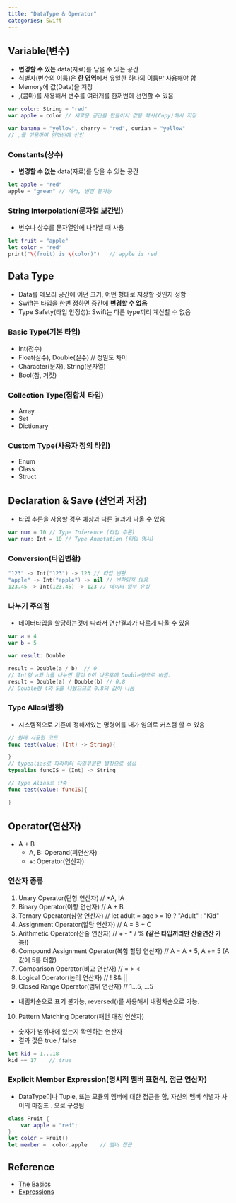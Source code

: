 ```yaml
---
title: "DataType & Operator"
categories: Swift
---
```

## Variable(변수)
- **변경할 수 있는** data(자료)를 담을 수 있는 공간
- 식별자(변수의 이름)은 **한 영역**에서 유일한 하나의 이름만 사용해야 함
- Memory에 값(Data)을 저장
- ,(콤마)를 사용해서 변수를 여러개를 한꺼번에 선언할 수 있음

```swift
var color: String = "red"
var apple = color // 새로운 공간을 만들어서 값을 복사(Copy)해서 저장

var banana = "yellow", cherry = "red", durian = "yellow"
// ,를 이용하여 한꺼번에 선언 
```

### Constants(상수)
- **변경할 수 없는** data(자료)를 담을 수 있는 공간

```swift
let apple = "red"
apple = "green" // 에러, 변경 불가능
```

### String Interpolation(문자열 보간법)
- 변수나 상수를 문자열안에 나타낼 때 사용

```swift
let fruit = "apple"
let color = "red"
print("\(fruit) is \(color)")   // apple is red
```

## Data Type
- Data를 메모리 공간에 어떤 크기, 어떤 형태로 저장할 것인지 정함
- Swift는 타입을 한번 정하면 중간에 **변경할 수 없음**
- Type Safety(타입 안정성): Swift는 다른 type끼리 계산할 수 없음

### Basic Type(기본 타입)
- Int(정수)
- Float(실수), Double(실수) // 정밀도 차이
- Character(문자), String(문자열)
- Bool(참, 거짓)

### Collection Type(집합체 타입)
- Array
- Set
- Dictionary

### Custom Type(사용자 정의 타입)
- Enum
- Class
- Struct

## Declaration & Save (선언과 저장)
- 타입 추론을 사용할 경우 예상과 다른 결과가 나올 수 있음

```swift
var num = 10 // Type Inference (타입 추론)
var num: Int = 10 // Type Annotation (타입 명시)
```

### Conversion(타입변환)

```swift
"123" -> Int("123") -> 123 // 타입 변환
"apple" -> Int("apple") -> nil // 변환되지 않음
123.45 -> Int(123.45) -> 123 // 데이터 일부 유실
```

### 나누기 주의점
- 데이터타입을 할당하는것에 따라서 연산결과가 다르게 나올 수 있음

```swift
var a = 4
var b = 5

var result: Double

result = Double(a / b)  // 0
// Int형 a와 b를 나누면 몫이 0이 나온후에 Double형으로 바뀜.
result = Double(a) / Double(b) // 0.8
// Double형 4와 5를 나눴으므로 0.8의 값이 나옴
```

### Type Alias(별칭)
- 시스템적으로 기존에 정해져있는 명령어를 내가 임의로 커스텀 할 수 있음

```swift
// 원래 사용한 코드
func test(value: (Int) -> String){

}
// typealias로 파라미터 타입부분만 별칭으로 생성
typealias funcIS = (Int) -> String

// Type Alias로 단축
func test(value: funcIS){

}
``` 

## Operator(연산자)
- A + B
    - A, B: Operand(피연산자)
    - +: Operator(연산자)

### 연산자 종류
1. Unary Operator(단항 연산자) // +A, !A
2. Binary Operator(이항 연산자) // A + B
3. Ternary Operator(삼항 연산자) // let adult = age >= 19 ? "Adult" : "Kid"
4. Assignment Operator(할당 연산자) // A = B + C
5. Arithmetic Operator(산술 연산자) // + - * / %  **(같은 타입끼리만 산술연산 가능!)**
6. Compound Assignment Operator(복합 할당 연산자) // A = A + 5, A += 5 (A값에 5를 더함)
7. Comparison Operator(비교 연산자) // = > <
8. Logical Operator(논리 연산자) // ! && \|\|
9. Closed Range Operator(범위 연산자)    // 1...5, ...5
- 내림차순으로 표기 불가능, reversed()를 사용해서 내림차순으로 가능.
10. Pattern Matching Operator(패턴 매칭 연산자)
- 숫자가 범위내에 있는지 확인하는 연산자
- 결과 값은 true / false

```swift
let kid = 1...18
kid ~= 17    // true
```

### Explicit Member Expression(명시적 멤버 표현식, 접근 연산자)
- DataType이나 Tuple, 또는 모듈의 멤버에 대한 접근을 함, 자신의 멤버 식별자 사이의 마침표 . 으로 구성됨

```swift
class Fruit {
    var apple = "red";
}
let color = Fruit()
let member =  color.apple    // 멤버 접근
```

## Reference
- [The Basics](https://docs.swift.org/swift-book/documentation/the-swift-programming-language/thebasics/)
- [Expressions](https://docs.swift.org/swift-book/documentation/the-swift-programming-language/expressions/)
